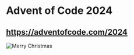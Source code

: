 # Advent of Code 2024
## https://adventofcode.com/2024

![Merry Christmas](https://blog.mzikmund.com/wp-content/uploads/2022/12/colorfultree.png)
